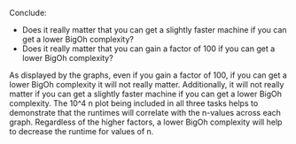 Conclude:
- Does it really matter that you can get a slightly faster machine if you can get a lower BigOh complexity?
- Does it really matter that you can gain a factor of 100 if you can get a lower BigOh complexity?

As displayed by the graphs, even if you gain a factor of 100, if you can get a lower BigOh complexity it will not really matter. Additionally, it will not really matter if you can get a slightly faster machine if you can get a lower BigOh complexity. The 10^4 n plot being included in all three tasks helps to demonstrate that the runtimes will correlate with the n-values across each graph. Regardless of the higher factors, a lower BigOh complexity will help to decrease the runtime for values of n.
